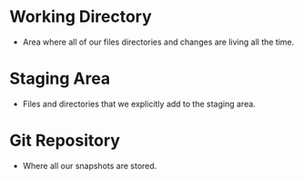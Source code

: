 # Working Directory
- Area where all of our files directories and changes are living all the time.
# Staging Area
- Files and directories that we explicitly add to the staging area.
# Git Repository
- Where all our snapshots are stored.